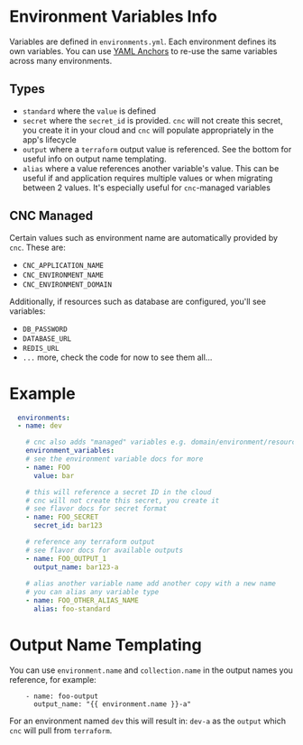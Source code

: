 # Environment Variables Info

Variables are defined in `environments.yml`. Each environment defines its own variables. You can use [YAML Anchors](https://support.atlassian.com/bitbucket-cloud/docs/yaml-anchors/) to re-use the same variables across many environments.

## Types

- `standard` where the `value` is defined
- `secret` where the `secret_id` is provided. `cnc` will not create this secret, you create it in your cloud and `cnc` will populate appropriately in the app's lifecycle
- `output` where a `terraform` output value is referenced. See the bottom for useful info on output name templating.
- `alias` where a value references another variable's value. This can be useful if and application requires multiple values or when migrating between 2 values. It's especially useful for `cnc`-managed variables

## CNC Managed

Certain values such as environment name are automatically provided by `cnc`. These are:

- `CNC_APPLICATION_NAME`
- `CNC_ENVIRONMENT_NAME`
- `CNC_ENVIRONMENT_DOMAIN`

Additionally, if resources such as database are configured, you'll see variables:

- `DB_PASSWORD`
- `DATABASE_URL`
- `REDIS_URL`
- `...` more, check the code for now to see them all...

# Example

```yaml
  environments:
  - name: dev

    # cnc also adds "managed" variables e.g. domain/environment/resource info
    environment_variables:
    # see the environment variable docs for more
    - name: FOO
      value: bar

    # this will reference a secret ID in the cloud
    # cnc will not create this secret, you create it
    # see flavor docs for secret format
    - name: FOO_SECRET
      secret_id: bar123

    # reference any terraform output
    # see flavor docs for available outputs
    - name: FOO_OUTPUT_1
      output_name: bar123-a
    
    # alias another variable name add another copy with a new name
    # you can alias any variable type
    - name: FOO_OTHER_ALIAS_NAME
      alias: foo-standard
```


# Output Name Templating

You can use `environment.name` and `collection.name` in the output names you reference, for example:

```
    - name: foo-output
      output_name: "{{ environment.name }}-a"
```

For an environment named `dev` this will result in: `dev-a` as the `output` which `cnc` will pull from `terraform`.